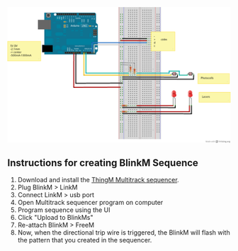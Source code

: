 ![Wiring Diagram](diagram.png "Wiring Diagram")

## Instructions for creating BlinkM Sequence
1. Download and install the [ThingM Multitrack sequencer](http://thingm.com/products/blinkm.html). 
2. Plug BlinkM > LinkM
3. Connect LinkM > usb port
4. Open Multitrack sequencer program on computer
5. Program sequence using the UI
6. Click "Upload to BlinkMs"
7. Re-attach BlinkM > FreeM
8. Now, when the directional trip wire is triggered, the BlinkM will flash with the pattern that you created in the sequencer.
